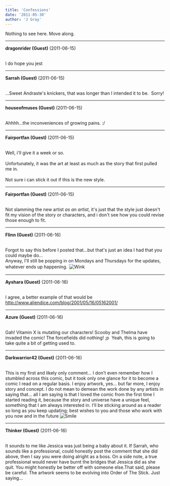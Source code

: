 ```yaml
---
title: 'Confessions'
date: '2011-05-30'
author: 'J Gray'
---
```


Nothing to see here. Move along. <br>

---
**dragonrider (Guest)** (2011-06-15)

<br> I do hope you jest<br>

---
**Sarrah (Guest)** (2011-06-15)

<br> ...Sweet Andraste's knickers, that was longer than I intended it to be.&nbsp; Sorry!

---
**houseofmuses (Guest)** (2011-06-15)

<br> Ahhhh...the inconveniences of growing pains. :/

---
**Fairportfan (Guest)** (2011-06-15)

<br> Well, i'll give it a week or so.
<br>
<br>Unfortunately, it was the art at least as much as the story that first pulled me in.
<br>
<br>Not sure i can stick it out if this is the new style.

---
**Fairportfan (Guest)** (2011-06-15)

<br> Not slamming the new artist <i>as an artist</i>, it's just that the style just doesn't fit my vision of the story or characters, and i don't see how you could revise those enough to fit.

---
**Flinn (Guest)** (2011-06-16)

<br> Forgot to say this before I posted that...but that's just an idea I had that you could maybe do...<br>Anyway, I'll still be popping in on Mondays and Thursdays for the updates, whatever ends up happening. <img alt=" Wink " src="//smilies/wink1.gif" border="0" hspace="2" vspace="2"><br>

---
**Ayshara (Guest)** (2011-06-16)

<br> I agree, a better example of that would be http://www.aliendice.com/blog/2001/05/16/05162001/<br>

---
**Azure (Guest)** (2011-06-16)

<br> Gah! Vitamin X is mutating our characters! Scooby and Thelma have invaded the comic! The forcefields did nothing! ;p&nbsp; Yeah, this is going to take quite a bit of getting used to.<br>

---
**Darkwarrior42 (Guest)** (2011-06-16)

<br> This is my first and likely only comment... I don't even remember how I stumbled across this comic, but it took only one glance for it to become a comic I read on a regular basis. I enjoy artwork, yes... but far more, I enjoy story and concept. I do not mean to demean the work done by any artists in saying that... all I am saying is that I loved the comic from the first time I started reading it, because the story and universe have a unique feel, something that I am always interested in. I'll be sticking around as a reader so long as you keep updating; best wishes to you and those who work with you now and in the future <img src="//smilies/smile.gif" alt="Smile" border="0"><br>

---
**Thinker (Guest)** (2011-06-16)

<br>It sounds to me like Jessica was just being a baby about it. If Sarrah, who sounds like a professional, could honestly post&nbsp;the comment that she did above, then&nbsp;I say you were doing alright as a&nbsp;boss. On a side note, a true professional would never have burnt the bridges that Jessica did as she quit. You might&nbsp;honestly be better off with someone else.That said, please be careful. The artwork seems to be evolving into Order of The Stick. Just saying...&nbsp;

